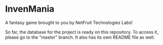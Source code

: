 # InvenMania
A fantasy game brought to you by NetFruit Technologies Labs!

So far, the database for the project is ready on this repository. To access it, please go to the "master" branch. It also has its own README file as well.
